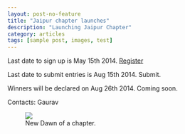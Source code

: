 ```yaml
---
layout: post-no-feature
title: "Jaipur chapter launches"
description: "Launching Jaipur Chapter"
category: articles
tags: [sample post, images, test]
---
```


Last date to sign up is May 15th 2014. [Register](http://www.eventbrite.com/e/web-mobile-application-development-contest-startupbrk-jaipur-tickets-11298503127?aff=eorg)

Last date to submit entries is Aug 15th 2014. Submit.

Winners will be declared on Aug 26th 2014. Coming soon.

Contacts: Gaurav 

<figure>
	<img src="http://farm9.staticflickr.com/8426/7758832526_cc8f681e48_c.jpg">
	<figcaption>New Dawn of a chapter.</figcaption>
</figure>
